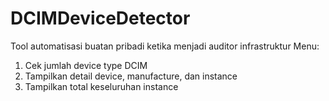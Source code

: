 # DCIMDeviceDetector
Tool automatisasi buatan pribadi ketika menjadi auditor infrastruktur
Menu:
1. Cek jumlah device type DCIM
2. Tampilkan detail device, manufacture, dan instance
3. Tampilkan total keseluruhan instance
